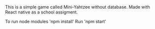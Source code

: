 This is a simple game called Mini-Yahtzee without database. Made with React native as a school assigment.

To run node modules 'npm install' 
Run 'npm start'
